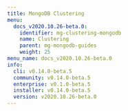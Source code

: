 ```yaml
---
title: MongoDB Clustering
menu:
  docs_v2020.10.26-beta.0:
    identifier: mg-clustering-mongodb
    name: Clustering
    parent: mg-mongodb-guides
    weight: 25
menu_name: docs_v2020.10.26-beta.0
info:
  cli: v0.14.0-beta.5
  community: v0.14.0-beta.5
  enterprise: v0.1.0-beta.5
  installer: v0.14.0-beta.5
  version: v2020.10.26-beta.0
---
```


